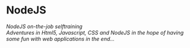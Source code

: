 # NodeJS
<p><i>NodeJS on-the-job selftraining<br/>
Adventures in Html5, Javascript, CSS and NodeJS in the hope of having some fun with web applications in the end...</i></p>
